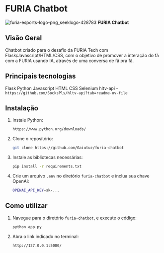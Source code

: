 # FURIA Chatbot
![furia-esports-logo-png_seeklogo-428783](https://github.com/user-attachments/assets/b3faf098-416a-4a8e-b4ae-df8d9f8e022c)
**FURIA Chatbot**

## Visão Geral
Chatbot criado para o desafio da FURIA Tech com Flask/Javascript/HTML/CSS, com o objetivo de promover a interação do fã com a FURIA usando IA, através de uma conversa de fã pra fã.

## Principais tecnologias
Flask
Python
Javascript
HTML
CSS
Selenium
hltv-api - `https://github.com/SocksPls/hltv-api?tab=readme-ov-file`

## Instalação
1. Instale Python:
   ```bash
   https://www.python.org/downloads/
   ```

2. Clone o repositório:
   ```bash
   git clone https://github.com/Gaiutuz/furia-chatbot
   ```

3. Instale as bibliotecas necessárias:
   ```bash
   pip install -r requirements.txt
   ```

4. Crie um arquivo `.env` no diretório `furia-chatbot` e inclua sua chave OpenAi:
   ```bash
   OPENAI_API_KEY=sk-...
   ```

## Como utilizar
1. Navegue para o diretório `furia-chatbot`, e execute o código:
   ```bash
   python app.py
   ```

2. Abra o link indicado no terminal:
   ```bash
   http://127.0.0.1:5000/
   ```
